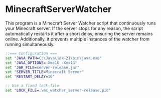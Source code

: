 # MinecraftServerWatcher
This program is a Minecraft Server Watcher script that continuously runs your Minecraft server. If the server stops for any reason, the script automatically restarts it after a short delay, ensuring the server remains online. Additionally, it prevents multiple instances of the watcher from running simultaneously.
```bat
::=== Configuration ===
set "JAVA_PATH=C:\Java\jdk-21\bin\java.exe"
set "JAVA_OPTIONS=-Xms1G -Xmx1G"
set "JAR_FILE=server-release.jar"
set "SERVER_TITLE=Minecraft Server"
set "RESTART_DELAY=10"

:: Use a fixed lock-file
set "LOCK_FILE=.\mc_watcher_server-release.pid"
```
